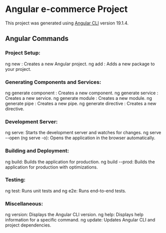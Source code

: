 

# Angular e-commerce Project

This project was generated using [Angular CLI](https://github.com/angular/angular-cli) version 19.1.4.

## Angular Commands
### Project Setup:
ng new <project-name>: Creates a new Angular project.
ng add <package-name>: Adds a new package to your project.

### Generating Components and Services:
ng generate component <component-name>: Creates a new component.
ng generate service <service-name>: Creates a new service.
ng generate module <module-name>: Creates a new module.
ng generate pipe <pipe-name>: Creates a new pipe.
ng generate directive <directive-name>: Creates a new directive.
### Development Server:
ng serve: Starts the development server and watches for changes.
ng serve --open (ng serve -o): Opens the application in the browser automatically.
### Building and Deployment:
ng build: Builds the application for production.
ng build --prod: Builds the application for production with optimizations.
### Testing:
ng test: Runs unit tests and ng e2e: Runs end-to-end tests.
### Miscellaneous:
ng version: Displays the Angular CLI version.
ng help: Displays help information for a specific command.
ng update: Updates Angular CLI and project dependencies.
